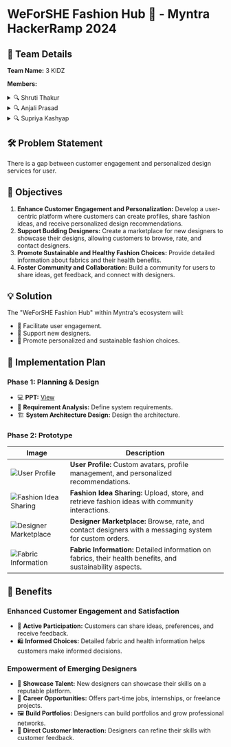# WeForSHE Fashion Hub 🌟 - Myntra HackerRamp 2024

## 👥 Team Details
**Team Name:** 3 KIDZ

**Members:**
<details>
  <summary>🔍 Shruti Thakur</summary>
  <table>
    <tr>
      <td>
        <p>💎</p>
      </td>
      <td>
         <a href="https://www.linkedin.com/in/shrutithakur20/" target="_blank">
            <img src="https://img.shields.io/badge/LinkedIn-0077B5?style=for-the-badge&logo=linkedin&logoColor=white" alt="LinkedIn">
          </a>
          <a href="https://github.com/Shruti2-0Thakur" target="_blank">
            <img src="https://img.shields.io/badge/GitHub-100000?style=for-the-badge&logo=github&logoColor=white" alt="GitHub">
          </a>
      </td>
    </tr>
  </table>
</details>

<details>
  <summary>🔍 Anjali Prasad</summary>
  <table>
    <tr>
      <td>
        <p>💎</p>
      </td>
      <td>
        <a href="https://www.linkedin.com/in/anjali-prasad" target="_blank">LinkedIn</a> | 
        <a href="https://github.com/anjali-prasad" target="_blank">GitHub</a>
      </td>
    </tr>
  </table>
</details>


<details>
  <summary>🔍 Supriya Kashyap</summary>
  <table>
    <tr>
      <td>
        <p>💎</p>
      </td>
      <td>
        <a href="https://www.linkedin.com/in/supriya-kashyap" target="_blank">LinkedIn</a> | 
        <a href="https://github.com/supriya-kashyap" target="_blank">GitHub</a>
      </td>
    </tr>
  </table>
</details>

## 🛠️ Problem Statement
There is a gap between customer engagement and personalized design services for user. 

## 🎯 Objectives
1. **Enhance Customer Engagement and Personalization:** Develop a user-centric platform where customers can create profiles, share fashion ideas, and receive personalized design recommendations.
2. **Support Budding Designers:** Create a marketplace for new designers to showcase their designs, allowing customers to browse, rate, and contact designers.
3. **Promote Sustainable and Healthy Fashion Choices:** Provide detailed information about fabrics and their health benefits.
4. **Foster Community and Collaboration:** Build a community for users to share ideas, get feedback, and connect with designers.

## 💡 Solution
The "WeForSHE Fashion Hub" within Myntra's ecosystem will:
- 👥 Facilitate user engagement.
- 👗 Support new designers.
- 🌿 Promote personalized and sustainable fashion choices.

## 🚀 Implementation Plan
### Phase 1: Planning & Design
- 💻 **PPT:** [View](https://drive.google.com/file/d/1LEU4HgQRq-no5x7x1JLCvPYK8w7bCilC/view?usp=sharing)
- 📝 **Requirement Analysis:** Define system requirements.
- 🏗️ **System Architecture Design:** Design the architecture.

### Phase 2: Prototype

| **Image** | **Description** |
|-----------|-----------------|
| ![User Profile](path/to/image1.jpg) | **User Profile:** Custom avatars, profile management, and personalized recommendations. |
| ![Fashion Idea Sharing](path/to/image2.jpg) | **Fashion Idea Sharing:** Upload, store, and retrieve fashion ideas with community interactions. |
| ![Designer Marketplace](path/to/image3.jpg) | **Designer Marketplace:** Browse, rate, and contact designers with a messaging system for custom orders. |
| ![Fabric Information](path/to/image4.jpg) | **Fabric Information:** Detailed information on fabrics, their health benefits, and sustainability aspects. |


## 🌟 Benefits
### Enhanced Customer Engagement and Satisfaction
- 👥 **Active Participation:** Customers can share ideas, preferences, and receive feedback.
- 🛍️ **Informed Choices:** Detailed fabric and health information helps customers make informed decisions.

### Empowerment of Emerging Designers
- 🎨 **Showcase Talent:** New designers can showcase their skills on a reputable platform.
- 💼 **Career Opportunities:** Offers part-time jobs, internships, or freelance projects.
- 🖼️ **Build Portfolios:** Designers can build portfolios and grow professional networks.
- 🤝 **Direct Customer Interaction:** Designers can refine their skills with customer feedback.


